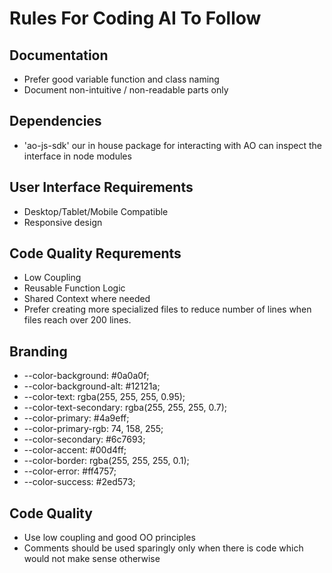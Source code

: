 # Rules For Coding AI To Follow

## Documentation
 - Prefer good variable function and class naming
 - Document non-intuitive / non-readable parts only

## Dependencies
 - 'ao-js-sdk' our in house package for interacting with AO can inspect the interface in node modules

## User Interface Requirements
 - Desktop/Tablet/Mobile Compatible
 - Responsive design

## Code Quality Requrements
 - Low Coupling
 - Reusable Function Logic
 - Shared Context where needed
 - Prefer creating more specialized files to reduce number of lines when files reach over 200 lines.

## Branding
- --color-background: #0a0a0f;
- --color-background-alt: #12121a;
- --color-text: rgba(255, 255, 255, 0.95);
- --color-text-secondary: rgba(255, 255, 255, 0.7);
- --color-primary: #4a9eff;
- --color-primary-rgb: 74, 158, 255;
- --color-secondary: #6c7693;
- --color-accent: #00d4ff;
- --color-border: rgba(255, 255, 255, 0.1);
- --color-error: #ff4757;
- --color-success: #2ed573;

## Code Quality
- Use low coupling and good OO principles
- Comments should be used sparingly only when there is code which would not make sense otherwise

